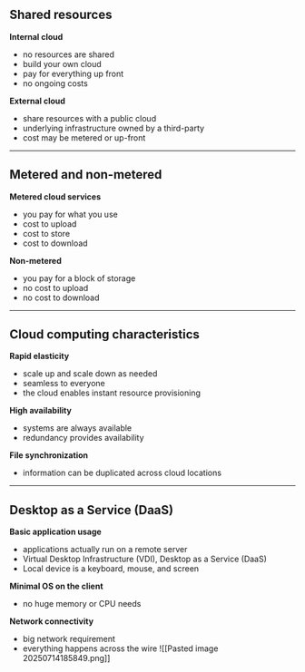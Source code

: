 ## Shared resources
**Internal cloud**
- no resources are shared 
- build your own cloud 
- pay for everything up front 
- no ongoing costs

**External cloud**
- share resources with a public cloud 
- underlying infrastructure owned by a third-party
- cost may be metered or up-front
---
## Metered and non-metered
**Metered cloud services**
- you pay for what you use 
- cost to upload 
- cost to store 
- cost to download 

**Non-metered**
- you pay for a block of storage 
- no cost to upload 
- no cost to download 
--- 
## Cloud computing characteristics 
**Rapid elasticity**
- scale up and scale down as needed 
- seamless to everyone
- the cloud enables instant resource provisioning

**High availability**
- systems are always available 
- redundancy provides availability 

**File synchronization**
- information can be duplicated across cloud locations
---
## Desktop as a Service (DaaS)
**Basic application usage**
- applications actually run on a remote server 
- Virtual Desktop Infrastructure (VDI), Desktop as a Service (DaaS)
- Local device is a keyboard, mouse, and screen 

**Minimal OS on the client**
- no huge memory or CPU needs 

**Network connectivity**
- big network requirement
- everything happens across the wire 
![[Pasted image 20250714185849.png]]
